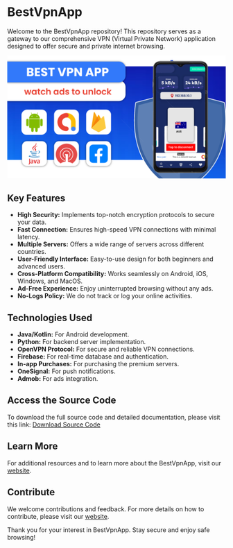 <body>
  <h1>BestVpnApp</h1>
  <p>Welcome to the BestVpnApp repository! This repository serves as a gateway to our comprehensive VPN (Virtual Private Network) application designed to offer secure and private internet browsing.</p>

  <img src="https://raw.githubusercontent.com/TheOctalOps/BestVpnApp/main/vpnthumb.png" alt="BestVpnApp Screenshot" width="600">
  
  <h2>Key Features</h2>
  <ul>
    <li><strong>High Security:</strong> Implements top-notch encryption protocols to secure your data.</li>
    <li><strong>Fast Connection:</strong> Ensures high-speed VPN connections with minimal latency.</li>
    <li><strong>Multiple Servers:</strong> Offers a wide range of servers across different countries.</li>
    <li><strong>User-Friendly Interface:</strong> Easy-to-use design for both beginners and advanced users.</li>
    <li><strong>Cross-Platform Compatibility:</strong> Works seamlessly on Android, iOS, Windows, and MacOS.</li>
    <li><strong>Ad-Free Experience:</strong> Enjoy uninterrupted browsing without any ads.</li>
    <li><strong>No-Logs Policy:</strong> We do not track or log your online activities.</li>
  </ul>
  
  <h2>Technologies Used</h2>
  <ul>
    <li><strong>Java/Kotlin:</strong> For Android development.</li>
    <li><strong>Python:</strong> For backend server implementation.</li>
    <li><strong>OpenVPN Protocol:</strong> For secure and reliable VPN connections.</li>
    <li><strong>Firebase:</strong> For real-time database and authentication.</li>
    <li><strong>In-app Purchases:</strong> For purchasing the premium servers.</li>
    <li><strong>OneSignal:</strong> For push notifications.</li>
    <li><strong>Admob:</strong> For ads integration.</li>
  </ul>
  
  <h2>Access the Source Code</h2>
  <p>To download the full source code and detailed documentation, please visit this link: <a href="https://www.octalops.com/category/android/">Download Source Code</a></p>
  
  <h2>Learn More</h2>
  <p>For additional resources and to learn more about the BestVpnApp, visit our <a href="https://www.octalops.com/category/android/">website</a>.</p>
  
  <h2>Contribute</h2>
  <p>We welcome contributions and feedback. For more details on how to contribute, please visit our <a href="https://www.octalops.com/category/android/">website</a>.</p>
  
  <p>Thank you for your interest in BestVpnApp. Stay secure and enjoy safe browsing!</p>
</body>
</html>
